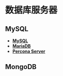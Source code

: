 # 数据库服务器

## MySQL

* [**MySQL**](http://www.mysql.com/)
* [**MariaDB**](https://mariadb.org/)
* [**Percona Server**](http://www.percona.com/)

## MongoDB